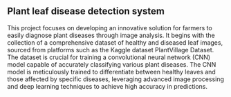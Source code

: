 ## Plant leaf disease detection system

This project focuses on developing an innovative solution for farmers to easily diagnose plant diseases through image analysis. It begins with the collection of a comprehensive dataset of healthy and diseased leaf images, sourced from platforms such as the Kaggle dataset PlantVillage Dataset. The dataset is crucial for training a convolutional neural network (CNN) model capable of accurately classifying various plant diseases. The CNN model is meticulously trained to differentiate between healthy leaves and those affected by specific diseases, leveraging advanced image processing and deep learning techniques to achieve high accuracy in predictions.
